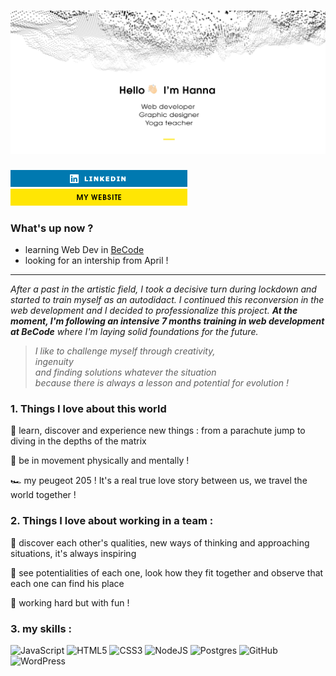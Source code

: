 # ![banniere](https://github.com/fluxnas/fluxnas/blob/6f03205fd5ba2e36dd6c64f030a622bc6bf65c97/github-banniere.jpg)

[![linkedin](https://github.com/fluxnas/fluxnas/blob/6f03205fd5ba2e36dd6c64f030a622bc6bf65c97/linkedin-logo.png)](https://www.linkedin.com/in/hanna-connier-autajon/) 
[![mywebsite](https://github.com/fluxnas/fluxnas/blob/6f03205fd5ba2e36dd6c64f030a622bc6bf65c97/mywebsite-logo.png)](https://studio-3000.com/)

### What's up now ?
- learning Web Dev in [BeCode](https://becode.org/)   
- looking for an intership from April !
 
***
_After a past in the artistic field, I took a decisive turn during lockdown and started to train myself as an autodidact. I continued this reconversion in the web development and I decided to professionalize this project. **At the moment, I'm following an intensive 7 months training in web development at BeCode** where I'm laying solid foundations for the future._   

> _I like to challenge myself through creativity,    
> ingenuity    
> and finding solutions whatever the situation  
> because there is always a lesson and potential for evolution !_   
    
     
     
 ### 1. Things I love about this world 
🌱 learn, discover and experience new things : from a parachute jump to diving in the depths of the matrix   
    
👣 be in movement physically and mentally !   
    
🏎 my peugeot 205 ! It's a real true love story between us, we travel the world together !  
   
     
     
### 2. Things I love about working in a team :
💎 discover each other's qualities, new ways of thinking and approaching situations, it's always inspiring 
    
💬 see potentialities of each one, look how they fit together and observe that each one can find his place    
     
🥳 working hard but with fun !   
    
      

### 3. my skills :

![JavaScript](https://img.shields.io/badge/javascript-%23323330.svg?style=for-the-badge&logo=javascript&logoColor=%23F7DF1E)
![HTML5](https://img.shields.io/badge/html5-%23E34F26.svg?style=for-the-badge&logo=html5&logoColor=white)
![CSS3](https://img.shields.io/badge/css3-%231572B6.svg?style=for-the-badge&logo=css3&logoColor=white)
![NodeJS](https://img.shields.io/badge/node.js-6DA55F?style=for-the-badge&logo=node.js&logoColor=white)
![Postgres](https://img.shields.io/badge/postgres-%23316192.svg?style=for-the-badge&logo=postgresql&logoColor=white)
![GitHub](https://img.shields.io/badge/github-%23121011.svg?style=for-the-badge&logo=github&logoColor=white)
![WordPress](https://img.shields.io/badge/WordPress-%23117AC9.svg?style=for-the-badge&logo=WordPress&logoColor=white)
